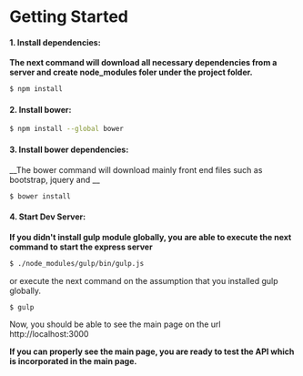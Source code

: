 # Getting Started

#### 1. Install dependencies:

__The next command will download all necessary dependencies from a server and create node_modules foler under the project folder.__

```sh
$ npm install
```

#### 2. Install bower:

```sh
$ npm install --global bower
```

#### 3. Install bower dependencies:

__The bower command will download mainly front end files such as bootstrap, jquery and __

```sh
$ bower install
```

#### 4. Start Dev Server:

__If you didn't install gulp module globally, you are able to execute the next command to start the express server__

```sh
$ ./node_modules/gulp/bin/gulp.js
```
or execute the next command on the assumption that you installed gulp globally.

```sh
$ gulp
```
Now, you should be able to see the main page on the url http://localhost:3000

__If you can properly see the main page, you are ready to test the API which is incorporated in the main page.__


